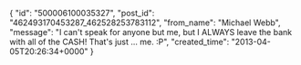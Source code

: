  {
   "id": "500006100035327",
   "post_id": "462493170453287_462528253783112",
   "from_name": "Michael Webb",
   "message": "I can't speak for anyone but me, but I ALWAYS leave the bank with all of the CASH! That's just ... me. :P",
   "created_time": "2013-04-05T20:26:34+0000"
 }

